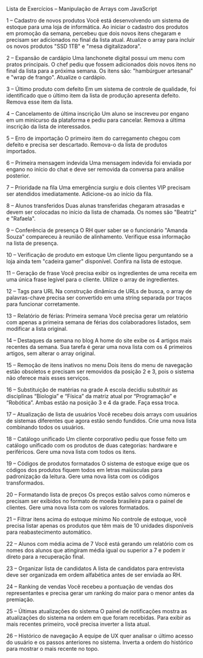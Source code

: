  Lista de Exercícios – Manipulação de Arrays com JavaScript

1 – Cadastro de novos produtos
Você está desenvolvendo um sistema de estoque para uma loja de informática. Ao iniciar o cadastro dos produtos em promoção da semana, percebeu que dois novos itens chegaram e precisam ser adicionados no final da lista atual. Atualize o array para incluir os novos produtos "SSD 1TB" e "mesa digitalizadora".


2 – Expansão de cardápio
Uma lanchonete digital possui um menu com pratos principais. O chef pediu que fossem adicionados dois novos itens no final da lista para a próxima semana. Os itens são: "hambúrguer artesanal" e "wrap de frango". Atualize o cardápio.


3 – Último produto com defeito
Em um sistema de controle de qualidade, foi identificado que o último item da lista de produção apresenta defeito. Remova esse item da lista.


4 – Cancelamento de última inscrição
Um aluno se inscreveu por engano em um minicurso da plataforma e pediu para cancelar. Remova a última inscrição da lista de interessados.


5 – Erro de importação
O primeiro item do carregamento chegou com defeito e precisa ser descartado. Remova-o da lista de produtos importados.


6 – Primeira mensagem indevida
Uma mensagem indevida foi enviada por engano no início do chat e deve ser removida da conversa para análise posterior.


7 – Prioridade na fila
Uma emergência surgiu e dois clientes VIP precisam ser atendidos imediatamente. Adicione-os ao início da fila.


8 – Alunos transferidos
Duas alunas transferidas chegaram atrasadas e devem ser colocadas no início da lista de chamada. Os nomes são "Beatriz" e "Rafaela".


9 – Conferência de presença
O RH quer saber se o funcionário "Amanda Souza" compareceu à reunião de alinhamento. Verifique essa informação na lista de presença.


10 – Verificação de produto em estoque
Um cliente ligou perguntando se a loja ainda tem "cadeira gamer" disponível. Confira na lista de estoque.


11 – Geração de frase
Você precisa exibir os ingredientes de uma receita em uma única frase legível para o cliente. Utilize o array de ingredientes.


12 – Tags para URL
Na construção dinâmica de URLs de busca, o array de palavras-chave precisa ser convertido em uma string separada por traços para funcionar corretamente.


13 – Relatório de férias: Primeira semana
Você precisa gerar um relatório com apenas a primeira semana de férias dos colaboradores listados, sem modificar a lista original.


14 – Destaques da semana no blog
A home do site exibe os 4 artigos mais recentes da semana. Sua tarefa é gerar uma nova lista com os 4 primeiros artigos, sem alterar o array original.


15 – Remoção de itens inativos no menu
Dois itens do menu de navegação estão obsoletos e precisam ser removidos da posição 2 e 3, pois o sistema não oferece mais esses serviços.


16 – Substituição de matérias na grade
A escola decidiu substituir as disciplinas “Biologia” e “Física” da matriz atual por “Programação” e “Robótica”. Ambas estão na posição 3 e 4 da grade. Faça essa troca.


17 – Atualização de lista de usuários
Você recebeu dois arrays com usuários de sistemas diferentes que agora estão sendo fundidos. Crie uma nova lista combinando todos os usuários.


18 – Catálogo unificado
Um cliente corporativo pediu que fosse feito um catálogo unificado com os produtos de duas categorias: hardware e periféricos. Gere uma nova lista com todos os itens.


19 – Códigos de produtos formatados
O sistema de estoque exige que os códigos dos produtos fiquem todos em letras maiúsculas para padronização da leitura. Gere uma nova lista com os códigos transformados.


20 – Formatando lista de preços
Os preços estão salvos como números e precisam ser exibidos no formato de moeda brasileira para o painel de clientes. Gere uma nova lista com os valores formatados.


21 – Filtrar itens acima do estoque mínimo
No controle de estoque, você precisa listar apenas os produtos que têm mais de 10 unidades disponíveis para reabastecimento automático.


22 – Alunos com média acima de 7
Você está gerando um relatório com os nomes dos alunos que atingiram média igual ou superior a 7 e podem ir direto para a recuperação final.


23 – Organizar lista de candidatos
A lista de candidatos para entrevista deve ser organizada em ordem alfabética antes de ser enviada ao RH.


24 – Ranking de vendas
Você recebeu a pontuação de vendas dos representantes e precisa gerar um ranking do maior para o menor antes da premiação.


25 – Últimas atualizações do sistema
O painel de notificações mostra as atualizações do sistema na ordem em que foram recebidas. Para exibir as mais recentes primeiro, você precisa inverter a lista atual.


26 – Histórico de navegação
A equipe de UX quer analisar o último acesso do usuário e os passos anteriores no sistema. Inverta a ordem do histórico para mostrar o mais recente no topo.

